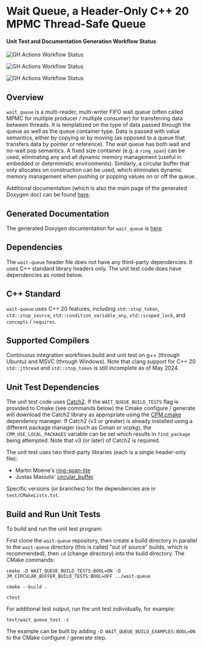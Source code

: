 # Wait Queue, a Header-Only C++ 20 MPMC Thread-Safe Queue

#### Unit Test and Documentation Generation Workflow Status

![GH Actions Workflow Status](https://img.shields.io/github/actions/workflow/status/connectivecpp/wait-queue/build_run_unit_test_cmake.yml?branch=main&label=GH%20Actions%20build,%20unit%20tests%20on%20main)

![GH Actions Workflow Status](https://img.shields.io/github/actions/workflow/status/connectivecpp/wait-queue/build_run_unit_test_cmake.yml?branch=develop&label=GH%20Actions%20build,%20unit%20tests%20on%20develop)

![GH Actions Workflow Status](https://img.shields.io/github/actions/workflow/status/connectivecpp/wait-queue/gen_docs.yml?branch=main&label=GH%20Actions%20generate%20docs)

## Overview

`wait_queue` is a multi-reader, multi-writer FIFO wait queue (often called MPMC for multiple producer / multiple consumer) for transferring data between threads. It is templatized on the type of data passed through the queue as well as the queue container type. Data is passed with value semantics, either by copying or by moving (as opposed to a queue that transfers data by pointer or reference). The wait queue has both wait and no-wait pop semantics. A fixed size container (e.g. a `ring_span`) can be used, eliminating any and all dynamic memory management (useful in embedded or deterministic environments). Similarly, a circular buffer that only allocates on construction can be used, which eliminates dynamic memory management when pushing or popping values on or off the queue.

Additional documentation (which is also the main page of the generated Doxygen doc) can be found [here](doc/README.md).

## Generated Documentation

The generated Doxygen documentation for `wait_queue` is [here](https://connectivecpp.github.io/wait-queue/).

## Dependencies

The `wait-queue` header file does not have any third-party dependencies. It uses C++ standard library headers only. The unit test code does have dependencies as noted below.

## C++ Standard

`wait-queue`  uses C++ 20 features, including `std::stop_token`, `std::stop_source`, `std::condition_variable_any`, `std::scoped_lock`, and `concepts` / `requires`.

## Supported Compilers

Continuous integration workflows build and unit test on g++ (through Ubuntu) and MSVC (through Windows). Note that clang support for C++ 20 `std::jthread` and `std::stop_token` is still incomplete as of May 2024.

## Unit Test Dependencies

The unit test code uses [Catch2](https://github.com/catchorg/Catch2). If the `WAIT_QUEUE_BUILD_TESTS` flag is provided to Cmake (see commands below) the Cmake configure / generate will download the Catch2 library as appropriate using the [CPM.cmake](https://github.com/cpm-cmake/CPM.cmake) dependency manager. If Catch2 (v3 or greater) is already installed using a different package manager (such as Conan or vcpkg), the `CPM_USE_LOCAL_PACKAGES` variable can be set which results in `find_package` being attempted. Note that v3 (or later) of Catch2 is required.

The unit test uses two third-party libraries (each is a single header-only file):

- Martin Moene's [ring-span-lite](https://github.com/martinmoene/ring-span-lite)
- Justas Masiulis' [circular_buffer](https://github.com/JustasMasiulis/circular_buffer)

Specific versions (or branches) for the dependencies are in `test/CMakeLists.txt`.

## Build and Run Unit Tests

To build and run the unit test program:

First clone the `wait-queue` repository, then create a build directory in parallel to the `wait-queue` directory (this is called "out of source" builds, which is recommended), then `cd` (change directory) into the build directory. The CMake commands:

```
cmake -D WAIT_QUEUE_BUILD_TESTS:BOOL=ON -D JM_CIRCULAR_BUFFER_BUILD_TESTS:BOOL=OFF ../wait-queue

cmake --build .

ctest
```

For additional test output, run the unit test individually, for example:

```
test/wait_queue_test -s
```

The example can be built by adding `-D WAIT_QUEUE_BUILD_EXAMPLES:BOOL=ON` to the CMake configure / generate step.

